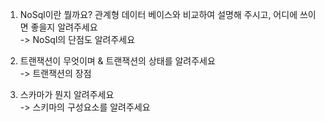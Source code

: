 1. NoSql이란 뭘까요? 관계형 데이터 베이스와 비교하여 설명해 주시고, 어디에 쓰이면 좋을지 알려주세요  
-> NoSql의 단점도 알려주세요  
    
2. 트랜잭션이 무엇이며 & 트랜잭션의 상태를 알려주세요  
-> 트랜잭션의 장점  

3. 스카마가 뭔지 알려주세요  
-> 스키마의 구성요소를 알려주세요  
